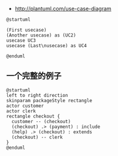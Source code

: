 


* http://plantuml.com/use-case-diagram



```puml
@startuml

(First usecase)
(Another usecase) as (UC2)  
usecase UC3
usecase (Last\nusecase) as UC4

@enduml
```

## 一个完整的例子

```puml
@startuml
left to right direction
skinparam packageStyle rectangle
actor customer
actor clerk
rectangle checkout {
  customer -- (checkout)
  (checkout) .> (payment) : include
  (help) .> (checkout) : extends
  (checkout) -- clerk
}
@enduml
```
